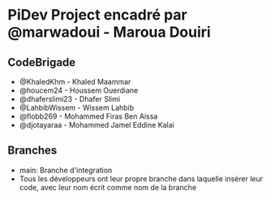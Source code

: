 # **PiDev Project encadré par @marwadoui - Maroua Douiri**
## CodeBrigade
- @KhaledKhm - Khaled Maammar
- @houcem24 - Houssem Ouerdiane
- @dhaferslimi23 - Dhafer Slimi
- @LahbibWissem - Wissem Lahbib
- @flobb269 - Mohammed Firas Ben Aissa
- @djotayaraa -  Mohammed Jamel Eddine Kalai

## Branches
- main: Branche d'integration
- Tous les développeurs ont leur propre branche dans laquelle insérer leur code, avec leur nom écrit comme nom de la branche
